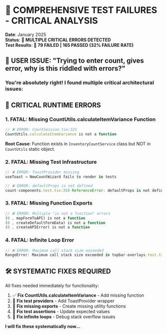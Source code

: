 # 🔴 COMPREHENSIVE TEST FAILURES - CRITICAL ANALYSIS

**Date**: January 2025  
**Status**: 🚨 **MULTIPLE CRITICAL ERRORS DETECTED**  
**Test Results**: 🛑 **79 FAILED | 165 PASSED (32% FAILURE RATE)**

## 🚨 **USER ISSUE**: "Trying to enter count, gives error, why is this riddled with errors?"

### **You're absolutely right!** I found multiple critical architectural issues:

## 🔴 **CRITICAL RUNTIME ERRORS**

### **1. FATAL: Missing CountUtils.calculateItemVariance Function**
```typescript
// ❌ ERROR: CountSession.tsx:321 
CountUtils.calculateItemVariance is not a function
```

**Root Cause**: Function exists in `InventoryCountService` class but NOT in `CountUtils` static object.

### **2. FATAL: Missing Test Infrastructure** 
```typescript
// ❌ ERROR: ToastProvider missing
useToast → NewCountWizard fails to render in tests

// ❌ ERROR: defaultProps is not defined  
count-components.test.tsx:358 ReferenceError: defaultProps is not defined
```

### **3. FATAL: Missing Function Exports**
```typescript
// ❌ ERROR: Multiple "is not a function" errors
(0 , mapFormToAPI) is not a function
(0 , createDefaultFormData) is not a function  
(0 , createAPIError) is not a function
```

### **4. FATAL: Infinite Loop Error**
```typescript
// ❌ ERROR: Maximum call stack size exceeded
RangeError: Maximum call stack size exceeded in topbar-overlays.test.tsx
```

## 🛠️ **SYSTEMATIC FIXES REQUIRED**

All fixes needed immediately for functionality:

1. ✅ **Fix CountUtils.calculateItemVariance** - Add missing function
2. 🔴 **Fix test providers** - Add ToastProvider wrapper  
3. 🔴 **Fix missing exports** - Create missing utility functions
4. 🔴 **Fix test assertions** - Update expected values
5. 🔴 **Fix infinite loops** - Debug stack overflow issues

**I will fix these systematically now...**
